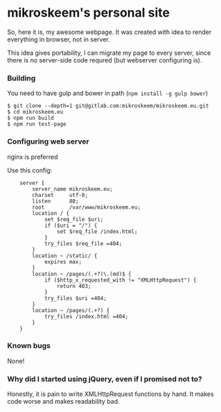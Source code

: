 # mikroskeem's personal site

So, here it is, my awesome webpage. It was created with idea to render everything in browser, not in server.

This idea gives portability, I can migrate my page to every server, since there is no server-side code requred (but webserver configuring is).

### Building
You need to have gulp and bower in path (`npm install -g gulp bower`)

```
$ git clone --depth=1 git@gitlab.com:mikroskeem/mikroskeem.eu.git
$ cd mikroskeem.eu
$ npm run build
$ npm run test-page
```

### Configuring web server
nginx is preferred

Use this config:
```
	server {
		server_name	mikroskeem.eu;
		charset		utf-8;
		listen		80;
		root		/var/www/mikroskeem.eu;
 		location / {
            set $req_file $uri;
            if ($uri = "/") {
                set $req_file /index.html;
            }
            try_files $req_file =404;
		}
        location ~ /static/ {
            expires max; 
        }
		location ~ /pages/(.+?)\.(md)$ {
			if ($http_x_requested_with != "XMLHttpRequest") {
				return 403;
			}
			try_files $uri =404;
		}
	    location ~ /pages/(.+?) {
            try_files /index.html =404;
        }
    }
```

### Known bugs
None!

### Why did I started using jQuery, even if I promised not to?

Honestly, it is pain to write XMLHttpRequest functions by hand. It makes code worse and makes readability bad.

